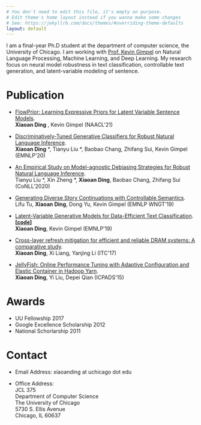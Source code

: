 ```yaml
---
# You don't need to edit this file, it's empty on purpose.
# Edit theme's home layout instead if you wanna make some changes
# See: https://jekyllrb.com/docs/themes/#overriding-theme-defaults
layout: default 
---
```



I am a final-year Ph.D student at the department of computer science, the University of Chicago. I am working with <a href="https://ttic.uchicago.edu/~kgimpel/">Prof. Kevin Gimpel</a> on Natural Language Processing, Machine Learning, and Deep Learning. My research focus on neural model robustness in text classification, controllable text generation, and latent-variable modeling of sentence.

 
 
<!-- <style>
    {
        box-sizing: border-box;
    }
    /* Set additional styling options for the columns*/
    .column {
    float: left;
    width: 47%;
    }

    .row:after {
    content: "";
    display: table;
    clear: both;
    }
</style>

<div class="row">
    
    <div class="column">
        <h2> Xiaoan Ding </h2>
        <h3>University of Chicago </h3>
        <h3> Email: xiaoanding at uchicago dot edu </h3>
        I am a fifth-year Ph.D student at the department of computer science, the University of Chicago. I am working with <a href="https://ttic.uchicago.edu/~kgimpel/">Prof. Kevin Gimpel</a> on Natural Language Processing, Machine Learning, and Deep Learning. My research focus on neural model robustness in text classification, controllable text generation, and latent-variable modeling of sentence. Prior to that, My research was mainly focused on Computer System and Computer Architecture.
        <p></p>
        I am currently searching for a full time position.
    </div>
    <div class="column" style="padding-right: 8px">
        <img src="img/Programmed.jpg" title="Xiaoan" alt="Xiaoan Profile Image">
        Whitney Musuem @ NYC, 2018
    </div>
</div> -->


# Publication


- [FlowPrior: Learning Expressive Priors for Latent Variable Sentence Models](https://www.aclweb.org/anthology/2021.naacl-main.259.pdf).  
**Xiaoan Ding** , Kevin Gimpel (NAACL'21)

- [Discriminatively-Tuned Generative Classifiers for Robust Natural Language Inference](http://arxiv.org/abs/2010.03760).  
**Xiaoan Ding** *, Tianyu Liu *, Baobao Chang, Zhifang Sui, Kevin Gimpel (EMNLP'20)

- [An Empirical Study on Model-agnostic Debiasing Strategies for Robust Natural Language Inference](https://arxiv.org/abs/2010.03777).<br>
    Tianyu Liu *, Xin Zheng *, **Xiaoan Ding**, Baobao Chang, Zhifang Sui (CoNLL'2020)

- [Generating Diverse Story Continuations with Controllable Semantics](https://arxiv.org/abs/1909.13434).  
Lifu Tu, **Xiaoan Ding**, Dong Yu, Kevin Gimpel (EMNLP WNGT'19)  

- [Latent-Variable Generative Models for Data-Efficient Text Classification](https://arxiv.org/abs/1910.00382).  
**[[code](https://github.com/AnnDing/Generative_classifier)]**  
**Xiaoan Ding**, Kevin Gimpel (EMNLP'19)

- [Cross-layer refresh mitigation for efficient and reliable DRAM systems: A comparative study](https://ieeexplore.ieee.org/document/8242065).  
**Xiaoan Ding**, Xi Liang, Yanjing Li (ITC'17)
   
- [JellyFish: Online Performance Tuning with Adaptive Configuration and Elastic Container in Hadoop Yarn](https://ieeexplore.ieee.org/document/7384375).  
**Xiaoan Ding**, Yi Liu, Depei Qian (ICPADS'15)


# Awards

- UU Fellowship 2017
- Google Excellence Scholarship 2012
- National Schorlarship 2011

# Contact

- Email Address: xiaoanding at uchicago dot edu

- Office Address: <br/>
   JCL 375 <br/>
   Department of Computer Science <br/>
   The University of Chicago <br/>
   5730 S. Ellis Avenue <br/>
   Chicago, IL 60637 <br/>


